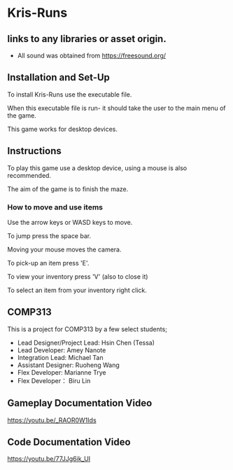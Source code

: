 # Kris-Runs

## links to any libraries or asset origin.
- All sound was obtained from https://freesound.org/

## Installation and Set-Up
To install Kris-Runs use the executable file.

When this executable file is run- it should take the user to the main menu of the game.

This game works for desktop devices.


## Instructions
To play this game use a desktop device, using a mouse is also recommended.

The aim of the game is to finish the maze.

### How to move and use items
Use the arrow keys or WASD keys to move. 

To jump press the space bar.

Moving your mouse moves the camera.

To pick-up an item press 'E'.

To view your inventory press 'V' (also to close it)

To select an item from your inventory right click.

## COMP313
This is a project for COMP313 by a few select students; 
- Lead Designer/Project Lead: Hsin Chen (Tessa) 
- Lead Developer: Amey Nanote
- Integration Lead: Michael Tan 
- Assistant Designer: Ruoheng Wang
- Flex Developer: Marianne Trye
- Flex Developer： Biru Lin

## Gameplay Documentation Video
https://youtu.be/_RAOR0W1Ids

## Code Documentation Video
https://youtu.be/77JJg6ik_UI
